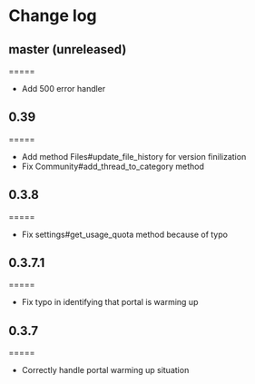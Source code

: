 # Change log

## master (unreleased)
=====
* Add 500 error handler

## 0.39
=====

* Add method Files#update_file_history for version finilization
* Fix Community#add_thread_to_category method

## 0.3.8
=====

* Fix settings#get_usage_quota method because of typo

## 0.3.7.1
=====

* Fix typo in identifying that portal is warming up

## 0.3.7
=====

* Correctly handle portal warming up situation

